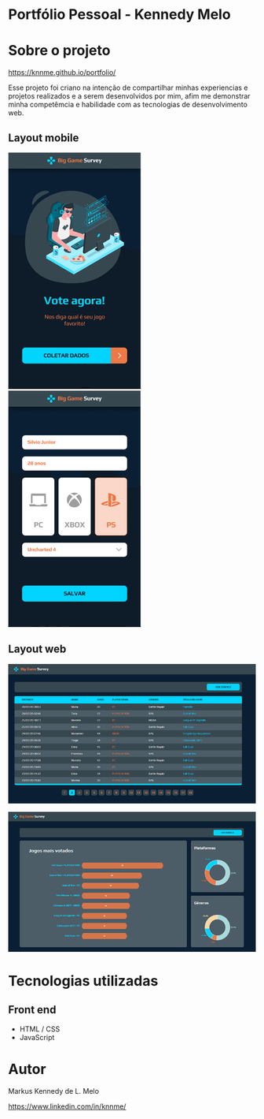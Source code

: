 # Portfólio Pessoal - Kennedy Melo

# Sobre o projeto

https://knnme.github.io/portfolio/

Esse projeto foi criano na intenção de compartilhar minhas experiencias e projetos realizados e a serem desenvolvidos por mim, afim me demonstrar minha competêmcia e habilidade com as tecnologias de desenvolvimento web.


## Layout mobile
![Mobile 1](https://github.com/acenelio/assets/raw/main/sds1/mobile1.png) ![Mobile 2](https://github.com/acenelio/assets/raw/main/sds1/mobile2.png)

## Layout web
![Web 1](https://github.com/acenelio/assets/raw/main/sds1/web1.png)

![Web 2](https://github.com/acenelio/assets/raw/main/sds1/web2.png)

# Tecnologias utilizadas

## Front end
- HTML / CSS 
- JavaScript




# Autor

Markus Kennedy de L. Melo

https://www.linkedin.com/in/knnme/